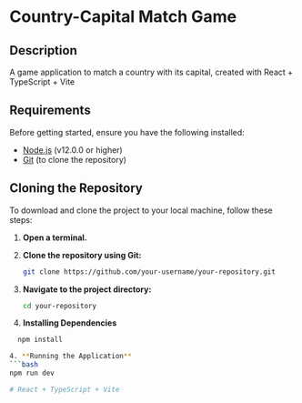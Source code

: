 
# Country-Capital Match Game

## Description

A game application to match a country with its capital, created with React + TypeScript + Vite

## Requirements

Before getting started, ensure you have the following installed:

- [Node.js](https://nodejs.org) (v12.0.0 or higher)
- [Git](https://git-scm.com) (to clone the repository)

## Cloning the Repository

To download and clone the project to your local machine, follow these steps:

1. **Open a terminal.**

2. **Clone the repository using Git:**

   ```bash
   git clone https://github.com/your-username/your-repository.git


3. **Navigate to the project directory:**
    ```bash
    cd your-repository


4. **Installing Dependencies**
  ```bash
    npm install

4. **Running the Application**
  ```bash
  npm run dev

# React + TypeScript + Vite
